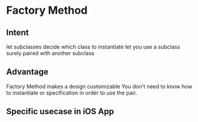 # Factory Method

## Intent
let subclasses decide which class to instantiate
let you use a subclass surely paired with another subclass

## Advantage
Factory Method makes a design customizable
You don't need to know how to instantiate or specification in order to use the pair.

## Specific usecase in iOS App

